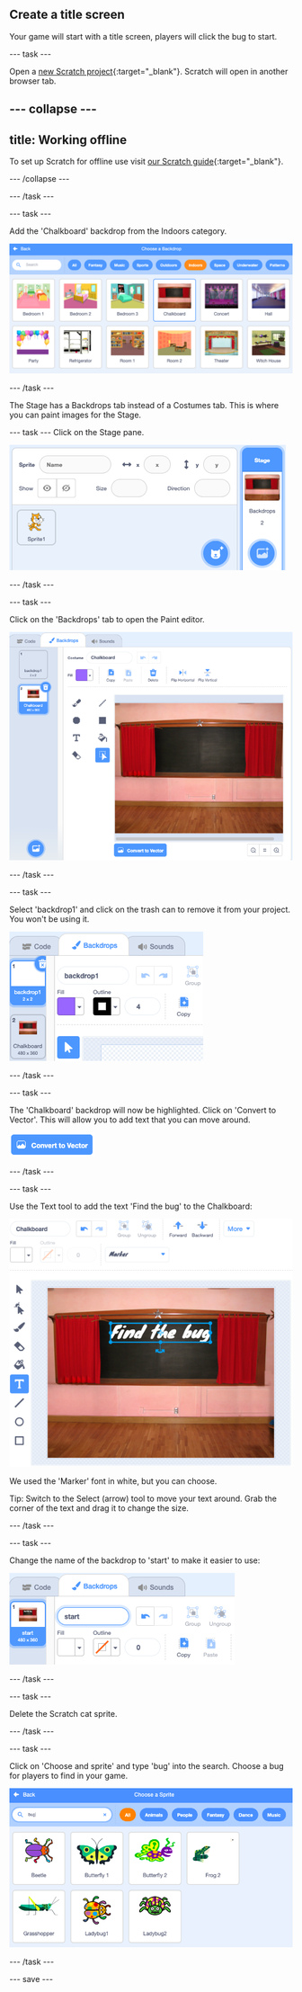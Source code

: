 ## Create a title screen

Your game will start with a title screen, players will click the bug to start.

--- task ---

Open a [new Scratch project](http://rpf.io/scratch-new){:target="_blank"}. Scratch will open in another browser tab.

--- collapse ---
---
title: Working offline
---
To set up Scratch for offline use visit [our Scratch guide](https://learning-admin.raspberrypi.org/en/projects/getting-started-scratch/1){:target="_blank"}.

--- /collapse ---

--- /task ---

--- task ---

Add the 'Chalkboard' backdrop from the Indoors category.

![A chalkboard on a wall](images/chalkboard.png)

--- /task ---

The Stage has a Backdrops tab instead of a Costumes tab. This is where you can paint images for the Stage.

--- task ---
Click on the Stage pane. 

![Stage pane highlighted](images/stage-pane.png)

--- /task ---

--- task ---

Click on the 'Backdrops' tab to open the Paint editor. 

![Chalkboard backdrop in the Paint editor](images/chalkboard-paint.png)

--- /task ---

--- task ---

Select 'backdrop1' and  click on the trash can to remove it from your project. You won't be using it.

![Deleting backdrop1 using the trash can icon](images/delete-backdrop1.png)

--- /task ---

--- task ---

The 'Chalkboard' backdrop will now be highlighted. Click on 'Convert to Vector'. This will allow you to add text that you can move around. 

![Convert to Vector button highlighted](images/vector-button.png)

--- /task ---

--- task ---

Use the Text tool to add the text 'Find the bug' to the Chalkboard:

![Chalkboard backdrop in the Paint editor](images/chalkboard-text.png)

We used the 'Marker' font in white, but you can choose.

Tip: Switch to the Select (arrow) tool to move your text around. Grab the corner of the text and drag it to change the size.

--- /task ---

--- task ---

Change the name of the backdrop to 'start' to make it easier to use:

![Backdrop name changed to Start screen in the paint editor](images/start-screen-name.png)

--- /task ---

--- task ---

Delete the Scratch cat sprite.

--- /task ---

--- task ---

Click on 'Choose and sprite' and type 'bug' into the search. Choose a bug for players to find in your game. 

![Bug search results showing multiple bugs](images/bug-search.png)

--- /task ---

--- save ---

